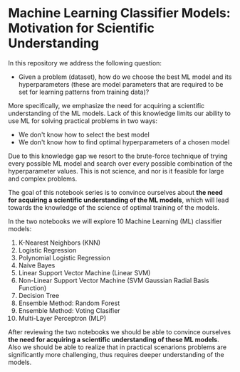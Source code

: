 # Machine Learning Classifier Models: Motivation for Scientific Understanding


In this repository we address the following question:

- Given a problem (dataset), how do we choose the best ML model and its hyperparameters (these are model parameters that are required to be set for learning patterns from training data)?

More specifically, we emphasize the need for acquiring a scientific understanding of the ML models. Lack of this knowledge limits our ability to use ML for solving practical problems in two ways:

- We don't know how to select the best model
- We don't know how to find optimal hyperparameters of a chosen model

Due to this knowledge gap we resort to the brute-force technique of trying every possible ML model and search over every possible combination of the hyperparameter values. This is not science, and nor is it feasible for large and complex problems.

The goal of this notebook series is to convince ourselves about **the need for acquiring a scientific understanding of the ML models**, which will lead towards the knowledge of the science of optimal training of the models.

In the two notebooks we will explore 10 Machine Learning (ML) classifier models:
1. K-Nearest Neighbors (KNN)
2. Logistic Regression
3. Polynomial Logistic Regression
4. Naive Bayes
5. Linear Support Vector Machine (Linear SVM)
6. Non-Linear Support Vector Machine (SVM Gaussian Radial Basis Function)
7. Decision Tree
8. Ensemble Method: Random Forest
9. Ensemble Method: Voting Clasifier
10. Multi-Layer Perceptron (MLP)



After reviewing the two notebooks we should be able to convince ourselves **the need for acquiring a scientific understanding of these ML models**. Also we should be able to realize that in practical scenarions problems are significantly more challenging, thus requires deeper understanding of the models.
